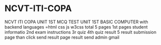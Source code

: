 # NCVT-ITI-COPA
NCVT ITI COPA UNIT 1ST MCQ TEST
UNIT 1ST BASIC COMPUTER 
with backend 
languages =html css js w3css 
total 5 pages
1st pages student informatio
2nd exam instructions
3r quiz
4th quiz result
5 result submission page 
than click send result page result send admin gmail 

 
